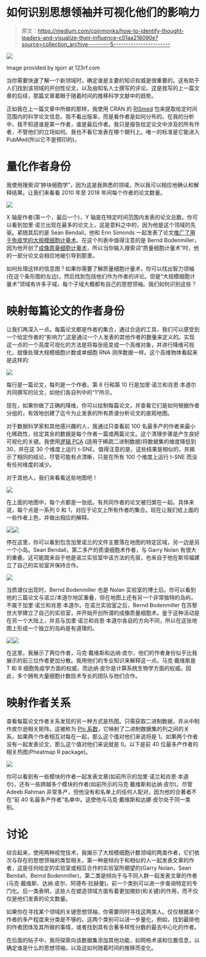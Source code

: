 # 如何识别思想领袖并可视化他们的影响力

> 原文：<https://medium.com/coinmonks/how-to-identify-thought-leaders-and-visualize-their-influence-c01aa218090e?source=collection_archive---------5----------------------->

![](img/2c699f511a04de8c9be96d930fc3fd71.png)

Image provided by igorr at 123rf.com

当你需要快速了解一个新领域时，确定谁是主要的知识权威是很重要的。这有助于人们找到该领域的开创性论文，以及由知名人士撰写的评论。这是我写的上一篇文章的后续，那篇文章着眼于随着时间的推移科学文献中的趋势。

正如我在上一篇文章中所做的那样，我使用 CRAN 的 [RISmed](https://cran.r-project.org/web/packages/RISmed/index.html) 包来提取给定时间范围内的科学论文信息。我不看出版率，而是看作者是如何分布的。在我的分析中，我不知道谁是第一作者，谁是最后作者。我只是报告给定论文中涉及的所有作者，不管他们的立场如何。我也不看它发表在哪个期刊上。唯一的标准是它能进入 PubMed(所以它不是预印的)。

# 量化作者身份

我使用搜索词“肿块细胞学”，因为这是我熟悉的领域，所以我可以相应地确认和解释结果。让我们来看看 2010 年至 2018 年间每个作者的论文数量。

![](img/8b3a4d447910a5b84c7822c1ca59c35d.png)

X 轴是作者(第一个，最后一个)，Y 轴是在特定时间范围内发表的论文总数。你可以看到加里·诺兰出现在最多的论文上，这是意料之中的，因为他是这个领域的先驱。紧随其后的是 Sean Bendall，他和 Erin Simonds 一起发表了论文[推广了用于免疫学的大规模细胞计量术](https://www.ncbi.nlm.nih.gov/pubmed/21551058)。在这个列表中值得注意的是 Bernd Bodenmiller，因为他开创了[成像质量细胞计量术](http://www.bodenmillerlab.com/research-2/imaging-mass-cytometry/)，所以当你输入搜索词“质量细胞计量术”时，他的一部分论文会相应地被引导到那里。

如何处理这样的信息图？如果你需要了解质量细胞计量术，你可以找出智力领袖(在这个条形图的左边)，然后找到包括他们作为作者的评论。但是“大规模细胞计量术”领域有许多子域，每个子域大概都有自己的思想领袖。我们如何识别这些？

# 映射每篇论文的作者身份

让我们再深入一点。每篇论文都是作者的集合，通过合适的工具，我们可以感受到一个给定作者的“影响力”,这是通过一个人发表的其他作者的数量来定义的。实现这一点的一个高度可视化的方法是将每张纸变成一个高维对象，并进行降维可视化，就像处理大规模细胞计数或单细胞 RNA 测序数据一样。这个高维物体看起来是这样的:

![](img/a20dd4f1ae71355532a3693f5116ffb6.png)

每行是一篇论文，每列是一个作者。第 6 行和第 10 行是加里·诺兰和肖恩·本道尔共同撰写的论文，如他们各自列中的“1”所示。

现在，如果你做了正确的降维，你可以绘制每篇论文，并查看它们是如何根据作者分组的，有效地创建了迄今为止发表的所有质谱分析论文的直观地图。

对于数据科学家和其他感兴趣的人，我通过只查看前 100 名最多产的作者来最小化稀疏性，给定其余的数据是每个作者一篇或两篇论文。这个清理步骤是产生良好可视化的关键。我使用[逻辑 PCA](https://cran.r-project.org/web/packages/logisticPCA/vignettes/logisticPCA.html) (适用于稀疏二进制数据)将数据集的维度降低到 30，并在这 30 个维度上运行 t-SNE。值得注意的是，这些结果是相似的，并揭示了相同的结论，尽管可能有点清晰，只是在所有 100 个维度上运行 t-SNE 而没有任何维度的减少。

对于其他人，我们来看看这些地图吧！

![](img/6ac578768aa1cd297d3488197ce2c436.png)

在上面的地图中，每个点都是一张纸。有共同作者的论文被归类在一起。具体来说，每个点是一系列 0 和 1，对应于论文上所有作者的集合。现在让我们给上面的一些作者上色，并做出相应的解释。

![](img/897ff25926a4698de09083a0a7f03848.png)![](img/fbb06336b2d2a31e5005dec1530a9925.png)

停在这里，你可以看到包含加里诺兰的文件主要落在地图的特定区域，另一边是另一个小岛。Sean Bendall，第二多产的质谱细胞术作者，与 Garry Nolan 有很大的重叠。这可能既来自于他是诺兰实验室中该方法的先驱，也来自于他在斯坦福建立了自己的实验室并保持合作。

![](img/7fca2eb90fc79980fd56f42a68fa97fc.png)

当质谱仪出现时，Bernd Bodenmiller 也是 Nolan 实验室的博士后。你可以看到他的三篇论文与诺兰/本道尔地区重叠，但在地图上还有另一个非常独特的岛屿，不属于加里·诺兰和肖恩·本道尔。在诺兰实验室之后，Bernd Bodenmiller 在苏黎世大学建立了自己的实验室，并开始开创所谓的成像质量细胞术。鉴于这种活动是在另一个大陆上，并且与加里·诺兰和肖恩·本道尔各自的方向不同，所以在这张地图上形成一个独立的岛屿是有道理的。

![](img/2f37154ced11a63ed318e69c4dd11dfd.png)![](img/7b2d6ad8ed6159d2985700f92e707fa4.png)

在这里，我展示了两位作者，马克·戴维斯和达纳·皮尔，他们的作者身份似乎比我展示的前三位作者更加分散。我用他们的专业知识来解释这一点。马克·戴维斯是 T 和 B 细胞免疫学方面的权威，而达纳·皮尔是计算系统生物学方面的权威。因此，多个拥有大量细胞计数技术专长的团队与他们合作。

# 映射作者关系

查看每篇论文作者关系发现的另一种方式是热图。只需获取二进制数据，并从中制作皮尔逊相关矩阵。这被称为 [Phi 系数](https://en.m.wikipedia.org/wiki/Phi_coefficient)，它映射了二进制数据集的列之间的关系。如果两个作者相互对每在一起，那么这个值对他们来说将是 1。如果两个作者没有一起发表论文，那么这个值对他们来说就是 0。以下是前 40 位最多产作者的相关热图(Pheatmap R package)。

![](img/57ba3e815b0e3b46ac565bbfda0c8e9a.png)

你可以看到有一些模块的作者一起发表文章(如前所示的加里·诺兰和肖恩·本道尔)，还有一些跨越多个模块的作者(如前所示的马克·戴维斯和达纳·皮尔)。尽管 Adeeb Rahman 非常多产，但他没有和名单上的任何人配对，因为他的合著者不在“前 40 名最多产作者”名单中。这使他与马克·戴维斯和达娜·皮尔处于同一类别。

# 讨论

综合起来，使用两种视觉技术，我揭示了大规模细胞计数领域的两类作者，它们依次与存在的思想领袖的类型相关。第一种是倾向于和相似的人一起发表文章的作者，这是任何给定的实验室或相互合作的实验室所期望的(Garry Nolan，Sean Bendall，Bernd Bodenmiller)。第二类是倾向于与不同人群一起发表文章的作者(马克·戴维斯、达纳·皮尔、阿德布·拉赫曼)。前一个类别可以进一步查询特定的专门化。后一类表明，这些人在塑造领域方面有着更加微妙(和关键)的作用，而不仅仅是他们发表的论文数量。

如果你在寻找某个领域的关键思想领袖，你需要同时寻找这两类人。仅仅根据某个作者的多产程度来分类是不够的。这两个类别可以进一步量化，例如，找到最排他的作者团体及其所做的事情，或者找到具有合著多样性分数的最去中心化的作者。

在后面的帖子中，我将探索向该数据集添加其他功能，如网格术语和位置信息，以确定谁是什么的思想领袖，以及这如何随着时间的推移而变化。